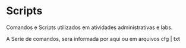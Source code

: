 # Scripts 
Comandos e Scripts utilizados em atividades administrativas e labs.

A Serie de comandos, sera informada por aqui ou em arquivos cfg | txt
